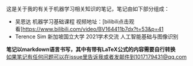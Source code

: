 这是关于我的有关于机器学习相关知识的笔记，笔记由如下部分组成：   
*  吴恩达 机器学习基础课程 视频地址：[bilibili点击观看]https://www.bilibili.com/video/BV164411b7dx?t=53&p=41   
*  Terence Sim 新加坡国立大学 2021学术交流 人工智能基础与图像识别

**笔记以markdown语言书写，其中有带有LaTeX公式的内容需要自行转换**  
如果笔记有任何问题可以在issue里告诉我或者发邮件到1017179431@qq.com    
